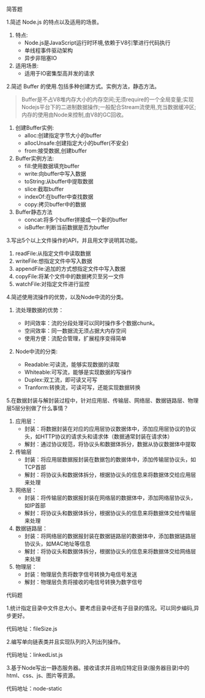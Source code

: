 简答题


1.简述 Node.js 的特点以及适用的场景。

  1. 特点:
      - Node.js是JavaScript运行时环境,依赖于V8引擎进行代码执行
      - 单线程事件驱动架构
      - 异步非阻塞IO
  2. 适用场景:
      - 适用于IO密集型高并发的请求



2.简述 Buffer 的使用.包括多种创建方式。实例方法，静态方法。
  >Buffer是不占V8堆内存大小的内存空间;无须require的一个全局变量;实现Nodejs平台下的二进制数据操作;一般配合Stream流使用,充当数据缓冲区;内存的使用由Node来控制,由V8的GC回收。
  1. 创建Buffer实例:
      - alloc:创建指定字节大小的buffer
      - allocUnsafe:创建指定大小的buffer(不安全)
      - from:接受数据,创建buffer
  2. Buffer实例方法:
      - fill:使用数据填充buffer
      - write:向buffer中写入数据
      - toString:从buffer中提取数据
      - slice:截取buffer
      - indexOf:在buffer中查找数据
      - copy:拷贝buffer中的数据
  3. Buffer静态方法
      - concat:将多个buffer拼接成一个新的buffer
      - isBuffer:判断当前数据是否为buffer



3.写出5个以上文件操作的API，并且用文字说明其功能。
  1. readFile:从指定文件中读取数据
  2. writeFile:想指定文件中写入数据
  3. appendFile:追加的方式想指定文件中写入数据
  4. copyFile:将某个文件中的数据拷贝至另一文件
  5. watchFile:对指定文件进行监控




4.简述使用流操作的优势，以及Node中流的分类。

  1. 流处理数据的优势：
      - 时间效率：流的分段处理可以同时操作多个数据chunk。
      - 空间效率：同一数据流无须占据大内存空间
      - 使用方便：流配合管理，扩展程序变得简单

  2. Node中流的分类:
      - Readable:可读流，能够实现数据的读取
      - Whiteable:可写流，能够是实现数据的写操作
      - Duplex:双工流，即可读又可写
      - Tranform:转换流，可读可写，还能实现数据转换




5.在数据封装与解封装过程中，针对应用层、传输层、网络层、数据链路层、物理层5层分别做了什么事情？

  1. 应用层：
      - 封装：将数据封装在对应的应用层协议数据体中，添加应用层协议的协议头，如HTTP协议的请求头和请求体（数据通常封装在请求体）
      - 解封：通过协议规范，将协议头和数据体拆分，数据从协议数据体中提取
  2. 传输层
      - 封装：将应用层数据报封装在数据包的数据体中，添加传输层协议头，如TCP首部
      - 解封：将协议头和数据体拆分，根据协议头的信息来将数据体交给应用层来处理
  3. 网络层：
      - 封装：将传输层的数据报封装在网络层的数据体中，添加网络层协议头，如IP首部
      - 解封：将协议头和数据体拆分，根据协议头的信息来将数据体交给传输层来处理
  4. 数据链路层：
      - 封装：将网络层的数据报封装在数据链路层的数据体中，添加数据链路层协议头，如MAC地址等信息
      - 解封：将协议头和数据体拆分，根据协议头的信息来将数据体交给网络层来处理
  5. 物理层：
      - 封装：物理层负责将数字信号转换为电信号发送
      - 解封：物理层负责将接收的电信号转换为数字信号




代码题


1.统计指定目录中文件总大小。要考虑目录中还有子目录的情况。可以同步编码,异步更好。

代码地址：fileSize.js


2.编写单向链表类并且实现队列的入列出列操作。

代码地址：linkedList.js



3.基于Node写出一静态服务器。接收请求并且响应特定目录(服务器目录)中的html、css、js、图片等资源。

代码地址：node-static
